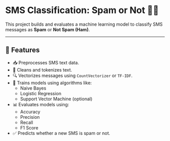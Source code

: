 # SMS Classification: Spam or Not 📱🚫

This project builds and evaluates a machine learning model to classify SMS messages as **Spam** or **Not Spam (Ham)**.

---

## 🚀 Features
- 📥 Preprocesses SMS text data.
- 🧹 Cleans and tokenizes text.
- 🔍 Vectorizes messages using `CountVectorizer` or `TF-IDF`.
- 🤖 Trains models using algorithms like:
  - Naive Bayes
  - Logistic Regression
  - Support Vector Machine (optional)
- 📊 Evaluates models using:
  - Accuracy
  - Precision
  - Recall
  - F1 Score
- ✅ Predicts whether a new SMS is spam or not.
